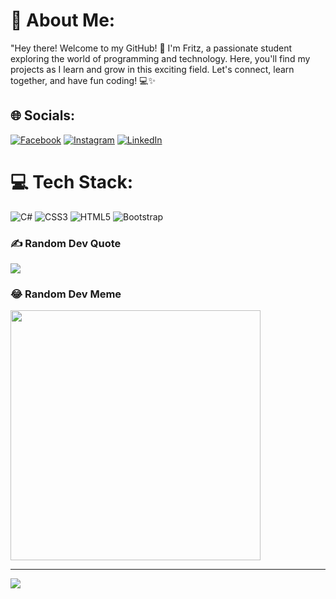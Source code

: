 # 💫 About Me:
"Hey there! Welcome to my GitHub! 👋 I'm Fritz, a passionate student exploring the world of programming and technology. Here, you'll find my projects as I learn and grow in this exciting field. Let's connect, learn together, and have fun coding! 💻✨


## 🌐 Socials:
[![Facebook](https://img.shields.io/badge/Facebook-%231877F2.svg?logo=Facebook&logoColor=white)](https://facebook.com/@fritxyz) [![Instagram](https://img.shields.io/badge/Instagram-%23E4405F.svg?logo=Instagram&logoColor=white)](https://instagram.com/._aesir) [![LinkedIn](https://img.shields.io/badge/LinkedIn-%230077B5.svg?logo=linkedin&logoColor=white)](https://linkedin.com/in/fritxyz) 

# 💻 Tech Stack:
![C#](https://img.shields.io/badge/c%23-%23239120.svg?style=for-the-badge&logo=csharp&logoColor=white) ![CSS3](https://img.shields.io/badge/css3-%231572B6.svg?style=for-the-badge&logo=css3&logoColor=white) ![HTML5](https://img.shields.io/badge/html5-%23E34F26.svg?style=for-the-badge&logo=html5&logoColor=white) ![Bootstrap](https://img.shields.io/badge/bootstrap-%238511FA.svg?style=for-the-badge&logo=bootstrap&logoColor=white)

### ✍️ Random Dev Quote
![](https://quotes-github-readme.vercel.app/api?type=horizontal&theme=dark)

### 😂 Random Dev Meme
<img src='https://randommeme-five.vercel.app/' style="height: 400px;"/>

---
[![](https://visitcount.itsvg.in/api?id=Fritxyz&icon=2&color=0)](https://visitcount.itsvg.in)

<!-- Proudly created with GPRM ( https://gprm.itsvg.in ) -->
